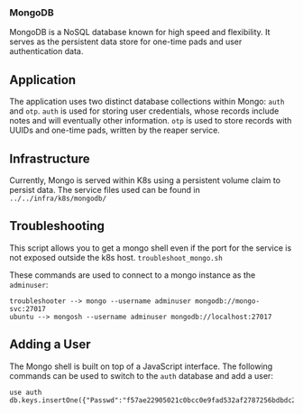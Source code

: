 ### MongoDB
MongoDB is a NoSQL database known for high speed and flexibility. It serves as 
the persistent data store for one-time pads and user authentication data. 

## Application
The application uses two distinct database collections within Mongo:
`auth` and `otp`. `auth` is used for storing user credentials, whose records
include notes and will eventually other information. `otp` is used to store 
records with UUIDs and one-time pads, written by the reaper service.

## Infrastructure
Currently, Mongo is served within K8s using a persistent volume claim to 
persist data. The service files used can be found in `../../infra/k8s/mongodb/`

## Troubleshooting
This script allows you to get a mongo shell even if the port for the service 
is not exposed outside the k8s host. `troubleshoot_mongo.sh`

These commands are used to connect to a mongo instance as the `adminuser`:
```
troubleshooter --> mongo --username adminuser mongodb://mongo-svc:27017
ubuntu --> mongosh --username adminuser mongodb://localhost:27017
```

## Adding a User
The Mongo shell is built on top of a JavaScript interface. The following 
commands can be used to switch to the `auth` database and add a user:
```
use auth
db.keys.insertOne({"Passwd":"f57ae22905021c0bcc0e9fad532af2787256bdbdc20f57cb4c63303e2bbd4c562a2c9ca6d79da6c02602b2b2faea41cbda8953020d0b92e0b1cecd3bd75029bb","User":"Kayleigh","Comments":"Init"})
```
